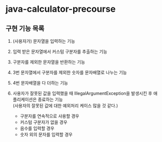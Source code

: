 # java-calculator-precourse

구현 기능 목록
-------------

1. (사용자가) 문자열을 입력하는 기능 

2. 입력 받은 문자열에서 커스텀 구분자를 추출하는 기능   

3. 구분자를 제외한 문자열을 반환하는 기능

4. 3번 문자열에서 구분자를 제외한 숫자를 문자배열로 나누는 기능

5. 4번 문자배열을 다 더하는 기능

6. 사용자가 잘못된 값을 입력했을 때 IllegalArgumentException을 발생시킨 후 애플리케이션은 종료하는 기능   
    (사용자의 잘못된 값에 대한 예외처리 케이스 많을 것 같다.)    
    - 구분자를 연속적으로 사용할 경우  
    - 커스텀 구분자가 없을 경우
    - 음수를 입력할 경우
    - 숫자 외의 문자를 입력할 경우